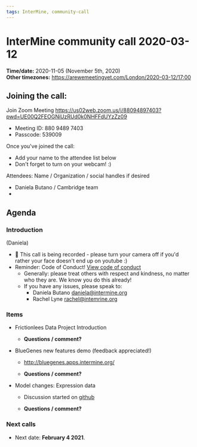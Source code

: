 ```yaml
---
tags: InterMine, community-call
---
```


# InterMine community call 2020-03-12

**Time/date:** 2020-11-05 (November 5th, 2020)  
**Other timezones:** https://arewemeetingyet.com/London/2020-03-12/17:00


## Joining the call:
Join Zoom Meeting
https://us02web.zoom.us/j/88094897403?pwd=UE00Q2FEOGNiUzRUd0k0NHFFdUYzZz09

- Meeting ID: 880 9489 7403
- Passcode: 539009 

Once you've joined the call:
- Add your name to the attendee list below 
- Don't forget to turn on your webcam! :) 
    
Attendees: Name / Organization / social handles if desired
- Daniela Butano / Cambridge team
- 

## Agenda

### Introduction 
(Daniela)
- 🎥 This call is being recorded - please turn your camera off if you'd rather your face doesn't end up on youtube :)
 - Reminder: Code of Conduct! [View code of conduct](http://intermine.org/code-of-conduct/)
      - Generally: please treat others with respect and kindness, no matter who they are. We know you do this already! 
      - If you have any issues, please speak to:
        - Daniela Butano daniela@intermine.org
        - Rachel Lyne rachel@intemrine.org


### Items 
- Frictionlees Data Project 
    Introduction

    - **Questions / comment?**
 

- BlueGenes new features demo (feedback appreciated!)
    - http://bluegenes.apps.intermine.org/

    - **Questions / comment?**
    
- Model changes: Expression data
    - Discussion started on [github](https://github.com/intermine/intermine/issues/2229)

    - **Questions / comment?**

### Next calls
- Next date: **February 4 2021**. 
